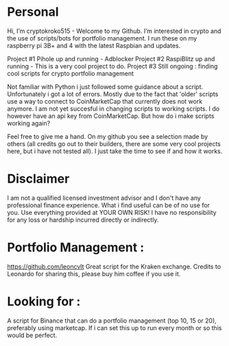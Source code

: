 # Personal
Hi, I’m cryptokroko515 - Welcome to my Github. I’m interested in crypto and the use of scripts/bots for portfolio management. I run these on my raspberry pi 3B+ and 4 with the latest Raspbian and updates. 

Project #1 Pihole up and running - Adblocker 
Project #2 RaspiBlitz up and running - This is a very cool project to do. 
Project #3 Still ongoing : finding cool scripts for crypto portfolio management

Not familiar with Python i just followed some guidance about a script. Unfortunately i got a lot of errors. Mostly due to the fact that 'older' scripts use a way to connect to CoinMarketCap that currently does not work anymore. I am not yet succesful in changing scripts to working scripts. I do however have an api key from CoinMarketCap. But how do i make scripts working again?

Feel free to give me a hand. On my github you see a selection made by others (all credits go out to their builders, there are some very cool projects here, but i have not tested all). I just take the time to see if and how it works. 

# Disclaimer
I am not a qualified licensed investment advisor and I don't have any professional finance experience. What i find useful can be of no use for you. Use everything provided at YOUR OWN RISK! I have no responsibility for any loss or hardship incurred directly or indirectly.


# **Portfolio Management :**
https://github.com/leoncvlt Great script for the Kraken exchange. Credits to Leonardo for sharing this, please buy him coffee if you use it.


# Looking for :
A script for Binance that can do a portfolio management (top 10, 15 or 20), preferably using marketcap. If i can set this up to run every month or so this would be perfect.


<!---
cryptokroko515/cryptokroko515 is a ✨ special ✨ repository because its `README.md` (this file) appears on your GitHub profile.
You can click the Preview link to take a look at your changes.
--->
